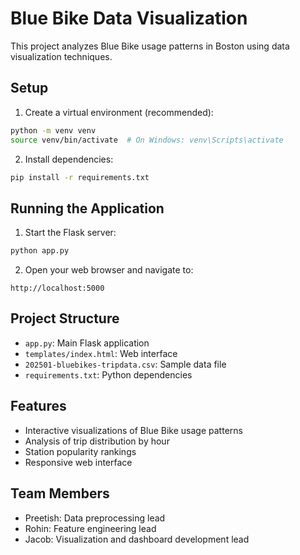 # Blue Bike Data Visualization

This project analyzes Blue Bike usage patterns in Boston using data visualization techniques.

## Setup

1. Create a virtual environment (recommended):
```bash
python -m venv venv
source venv/bin/activate  # On Windows: venv\Scripts\activate
```

2. Install dependencies:
```bash
pip install -r requirements.txt
```

## Running the Application

1. Start the Flask server:
```bash
python app.py
```

2. Open your web browser and navigate to:
```
http://localhost:5000
```

## Project Structure

- `app.py`: Main Flask application
- `templates/index.html`: Web interface
- `202501-bluebikes-tripdata.csv`: Sample data file
- `requirements.txt`: Python dependencies

## Features

- Interactive visualizations of Blue Bike usage patterns
- Analysis of trip distribution by hour
- Station popularity rankings
- Responsive web interface

## Team Members

- Preetish: Data preprocessing lead
- Rohin: Feature engineering lead
- Jacob: Visualization and dashboard development lead 